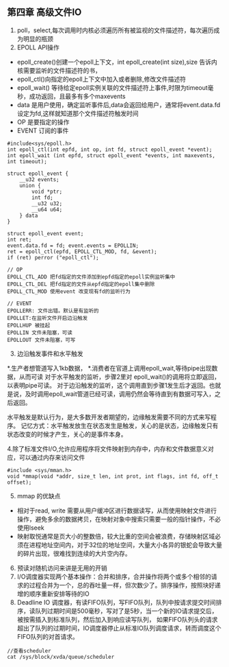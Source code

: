 ## 第四章 高级文件IO
1. poll，select,每次调用时内核必须遍历所有被监视的文件描述符，每次遍历成为明显的瓶颈
2. EPOLL API操作


* epoll_create()创建一个epoll上下文，int epoll_create(int size),size 告诉内核需要监听的文件描述符的书，
* epoll_ctl()向指定的epoll上下文中加入或者删除,修改文件描述符
* epoll_wait() 等待给定epoll实例关联的文件描述符上事件,时限为timeout毫秒，成功返回，且最多有多个maxevents
* data 是用户使用，确定监听事件后,data会返回给用户，通常将event.data.fd设定为fd,这样就知道那个文件描述符触发时间
* OP 是要指定的操作
* EVENT 订阅的事件

```
#include<sys/epoll.h>
int epoll_ctl(int epfd, int op, int fd, struct epoll_event *event);
int epoll_wait (int epfd, struct epoll_event *events, int maxevents, int timeout);

struct epoll_event {
	__u32 events;
	union {
		void *ptr;
		int fd;
		__u32 u32;
		__u64 u64;
	} data
}

struct epoll_event event;
int ret;
event.data.fd = fd; event.events = EPOLLIN;
ret = epoll_ctl(epfd, EPOLL_CTL_MOD, fd, &event);
if (ret) perror ("epoll_ctl");

// OP
EPOLL_CTL_ADD 把fd指定的文件添加到epfd指定的epoll实例监听集中
EPOLL_CTL_DEL 把fd指定的文件从epfd指定的epoll集中删除
EPOLL_CTL_MOD 使用event 改变现有fd的监听行为

// EVENT
EPOLLERR: 文件出错。默认是有监听的
EPOLLET:在监听文件开启边沿触发
EPOLLHUP 被挂起
EPOLLIN 文件未阻塞，可读
EPOLLOUT 文件未阻塞，可写
```

3. 边沿触发事件和水平触发

*.生产者想管道写入1kb数据，
*.消费者在官道上调用epoll_wait,等待pipe出现数据，从而可读
对于水平触发的监听，步骤2里对 epoll_wait()的调用将立即返回，以表明pipe可读。
对于边沿触发的监听，这个调用直到步骤1发生后才返回。也就是说，及时调用epoll_wait管道已经可读，调用仍然会等待直到有数据可写入，之后返回。

水平触发是默认行为，是大多数开发者期望的，边缘触发需要不同的方式来写程序。
记忆方式：水平触发放生在状态发生是触发，关心的是状态，边缘触发只有状态改变的时候才产生，关心的是事件本身。


4.除了标准文件I/O,允许应用程序将文件映射到内存中，内存和文件数据意义对应，可以通过内存来访问文件

```
#include <sys/mman.h>
void *mmap(void *addr, size_t len, int prot, int flags, int fd, off_t offset);
```

5. mmap 的优缺点
* 相对于read, write 需要从用户缓冲区进行数据读写，从而使用映射文件进行操作，避免多余的数据拷贝，在映射对象中搜索只需要一般的指针操作，不必使用lseek
* 映射取悦通常是页大小的整数倍，较大比重的空间会被浪费，存储映射区域必须在进程地址空间内，对于32位的地址空间，大量大小各异的银蛇会导致大量的碎片出现，很难找到连续的大片空内存。

6. 预读对随机访问来讲是无用的开销
7. I/O调度器实现两个基本操作：合并和排序，合并操作将两个或多个相邻的请求的过程合并为一个，总的吞吐量一样，但次数少了。排序操作，按照块好递增的顺序重新安排等待的IO
8. Deadline IO 调度器，有读FIFO队列，写FIFO队列，队列中按请求提交时间排序，读队列过期时间是500毫秒，写对了是5秒，当一个新的IO请求提交后，被按需插入到标准队列，然后加入到响应读写队列，
如果FIFO队列头的请求超出了队列的过期时间，IO调度器停止从标准IO队列调度请求，转而调度这个FIFO队列的对首请求。

```
//查看scheduler
cat /sys/block/xvda/queue/scheduler 
```
